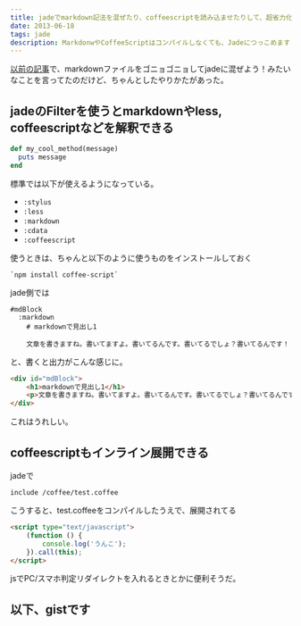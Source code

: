 ```yaml
---
title: jadeでmarkdown記法を混ぜたり、coffeescriptを読み込ませたりして、超省力化しよう
date: 2013-06-18
tags: jade
description: MarkdonwやCoffeeScriptはコンパイルしなくても、Jadeにつっこめます
---
```



[以前の記事](http://jigoku-no.tumblr.com/post/50664376180/grunt-contrib-jade-markdown-htm)で、markdownファイルをゴニョゴニョしてjadeに混ぜよう！みたいなことを言ってたのだけど、ちゃんとしたやりかたがあった。


## jadeのFilterを使うとmarkdownやless, coffeescriptなどを解釈できる

```ruby
def my_cool_method(message)
  puts message
end
```

標準では以下が使えるようになっている。

* `:stylus`
* `:less`
* `:markdown`
* `:cdata`
* `:coffeescript`


使うときは、ちゃんと以下のように使うものをインストールしておく

	`npm install coffee-script`
	

jade側では

	#mdBlock
      :markdown
        # markdownで見出し1

        文章を書きますね。書いてますよ。書いてるんです。書いてるでしょ？書いてるんです！
        
と、書くと出力がこんな感じに。


```html
<div id="mdBlock">
	<h1>markdownで見出し1</h1>
	<p>文章を書きますね。書いてますよ。書いてるんです。書いてるでしょ？書いてるんです！</p>
</div>	
```

	
これはうれしい。

## coffeescriptもインライン展開できる

jadeで

```jade
include /coffee/test.coffee
```
	  
	  
こうすると、test.coffeeをコンパイルしたうえで、展開されてる

```html
<script type="text/javascript">
	(function () {
		console.log('うんこ');
	}).call(this);
</script>
```

jsでPC/スマホ判定リダイレクトを入れるときとかに便利そうだ。




## 以下、gistです

<script src="https://gist.github.com/katapad/5805089.js"></script>

